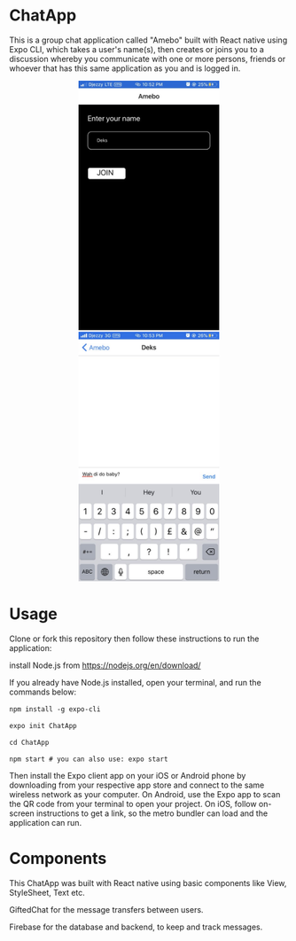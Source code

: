 # ChatApp
This is a group chat application called "Amebo" built with React native using Expo CLI, which takes a user's name(s), then creates or joins you to a discussion whereby you communicate with one or more persons, friends or whoever that has this same application as you and is logged in. 

<p align="center"><a href="https://eureka-app.com" target="_blank"><img src="components/chat2.JPG" height=450> <img src="components/chat.JPG" height=450></a></p>

# Usage
Clone or fork this repository then follow these instructions to run the application:

install Node.js from https://nodejs.org/en/download/

If you already have Node.js installed, open your terminal, and run the commands below:

```properties
npm install -g expo-cli
```
```properties
expo init ChatApp
```
```properties
cd ChatApp
```
```properties
npm start # you can also use: expo start
```

Then install the Expo client app on your iOS or Android phone by downloading from your respective app store and connect to the same wireless network as your computer. On Android, use the Expo app to scan the QR code from your terminal to open your project. On iOS, follow on-screen instructions to get a link, so the metro bundler can load and the application can run.

# Components 

This ChatApp was built with React native using basic components like View, StyleSheet, Text etc.

GiftedChat for the message transfers between users. 

Firebase for the database and backend, to keep and track messages.

